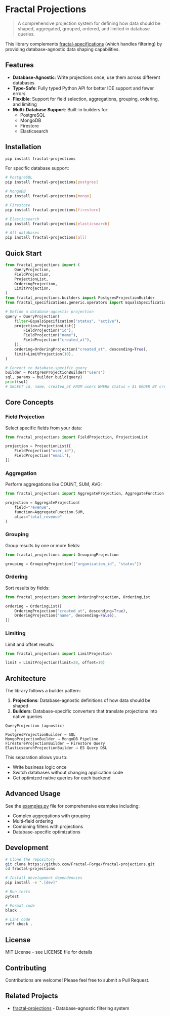 # Fractal Projections

> A comprehensive projection system for defining how data should be shaped, aggregated, grouped, ordered, and limited in database queries.

This library complements [fractal-specifications](https://pypi.org/project/fractal-specifications/) (which handles filtering) by providing database-agnostic data shaping capabilities.

## Features

- **Database-Agnostic**: Write projections once, use them across different databases
- **Type-Safe**: Fully typed Python API for better IDE support and fewer errors
- **Flexible**: Support for field selection, aggregations, grouping, ordering, and limiting
- **Multi-Database Support**: Built-in builders for:
  - PostgreSQL
  - MongoDB
  - Firestore
  - Elasticsearch

## Installation

```bash
pip install fractal-projections
```

For specific database support:

```bash
# PostgreSQL
pip install fractal-projections[postgres]

# MongoDB
pip install fractal-projections[mongo]

# Firestore
pip install fractal-projections[firestore]

# Elasticsearch
pip install fractal-projections[elasticsearch]

# All databases
pip install fractal-projections[all]
```

## Quick Start

```python
from fractal_projections import (
    QueryProjection,
    FieldProjection,
    ProjectionList,
    OrderingProjection,
    LimitProjection,
)
from fractal_projections.builders import PostgresProjectionBuilder
from fractal_specifications.generic.operators import EqualsSpecification

# Define a database-agnostic projection
query = QueryProjection(
    filter=EqualsSpecification("status", "active"),
    projection=ProjectionList([
        FieldProjection("id"),
        FieldProjection("name"),
        FieldProjection("created_at"),
    ]),
    ordering=OrderingProjection("created_at", descending=True),
    limit=LimitProjection(10),
)

# Convert to database-specific query
builder = PostgresProjectionBuilder("users")
sql, params = builder.build(query)
print(sql)
# SELECT id, name, created_at FROM users WHERE status = $1 ORDER BY created_at DESC LIMIT 10
```

## Core Concepts

### Field Projection

Select specific fields from your data:

```python
from fractal_projections import FieldProjection, ProjectionList

projection = ProjectionList([
    FieldProjection("user_id"),
    FieldProjection("email"),
])
```

### Aggregation

Perform aggregations like COUNT, SUM, AVG:

```python
from fractal_projections import AggregateProjection, AggregateFunction

projection = AggregateProjection(
    field="revenue",
    function=AggregateFunction.SUM,
    alias="total_revenue"
)
```

### Grouping

Group results by one or more fields:

```python
from fractal_projections import GroupingProjection

grouping = GroupingProjection(["organization_id", "status"])
```

### Ordering

Sort results by fields:

```python
from fractal_projections import OrderingProjection, OrderingList

ordering = OrderingList([
    OrderingProjection("created_at", descending=True),
    OrderingProjection("name", descending=False),
])
```

### Limiting

Limit and offset results:

```python
from fractal_projections import LimitProjection

limit = LimitProjection(limit=20, offset=10)
```

## Architecture

The library follows a builder pattern:

1. **Projections**: Database-agnostic definitions of how data should be shaped
2. **Builders**: Database-specific converters that translate projections into native queries

```
QueryProjection (agnostic)
    ↓
PostgresProjectionBuilder → SQL
MongoProjectionBuilder → MongoDB Pipeline
FirestoreProjectionBuilder → Firestore Query
ElasticsearchProjectionBuilder → ES Query DSL
```

This separation allows you to:
- Write business logic once
- Switch databases without changing application code
- Get optimized native queries for each backend

## Advanced Usage

See the [examples.py](fractal_projections/examples.py) file for comprehensive examples including:
- Complex aggregations with grouping
- Multi-field ordering
- Combining filters with projections
- Database-specific optimizations

## Development

```bash
# Clone the repository
git clone https://github.com/Fractal-Forge/fractal-projections.git
cd fractal-projections

# Install development dependencies
pip install -e ".[dev]"

# Run tests
pytest

# Format code
black .

# Lint code
ruff check .
```

## License

MIT License - see LICENSE file for details

## Contributing

Contributions are welcome! Please feel free to submit a Pull Request.

## Related Projects

- [fractal-projections](https://github.com/Fractal-Forge/fractal-projections) - Database-agnostic filtering system